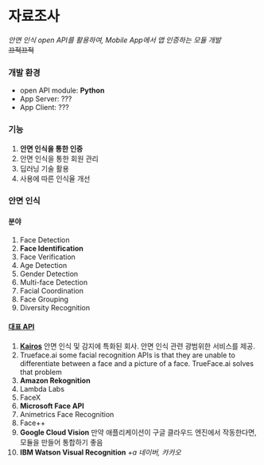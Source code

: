 # 자료조사
*안면 인식 open API를 활용하여, Mobile App에서 앱 인증하는 모듈 개발*<br>
~~끄적끄적~~

### 개발 환경
  - open API module: **Python**
  - App Server: ???
  - App Client: ???


### 기능
  1. **안면 인식을 통한 인증**
  2. 안면 인식을 통한 회원 관리
  3. 딥러닝 기술 활용
  4. 사용에 따른 인식율 개선


### 안면 인식
  #### 분야
1. Face Detection
2. **Face Identification**
3. Face Verification
3. Age Detection
4. Gender Detection
5. Multi-face Detection
6. Facial Coordination
7. Face Grouping
8. Diversity Recognition
#### [대표 API](https://blog.rapidapi.com/top-facial-recognition-apis/)
1. **[Kairos](https://www.kairos.com/)**
안면 인식 및 감지에 특화된 회사. 안면 인식 관련 광범위한 서비스를 제공.
2. Trueface.ai
some facial recognition APIs is that they are unable to differentiate between a face and a picture of a face. TrueFace.ai solves that problem
3. **Amazon Rekognition**
4. Lambda Labs
5. FaceX
6. **Microsoft Face API**
7. Animetrics Face Recognition
8. Face++
9. **Google Cloud Vision**
만약 애플리케이션이 구글 클라우드 엔진에서 작동한다면, 모듈을 만들어 통합하기 좋음
10. **IBM Watson Visual Recognition**
*+a 네이버, 카카오* 



